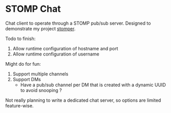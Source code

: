 # STOMP Chat

Chat client to operate through a STOMP pub/sub server. Designed to demonstrate my project [stomper](github.com/tydar/stomper).

Todo to finish:

1) Allow runtime configuration of hostname and port
2) Allow runtime configuration of username

Might do for fun:

1) Support multiple channels
2) Support DMs
	* Have a pub/sub channel per DM that is created with a dynamic UUID to avoid snooping ?

Not really planning to write a dedicated chat server, so options are limited feature-wise.
